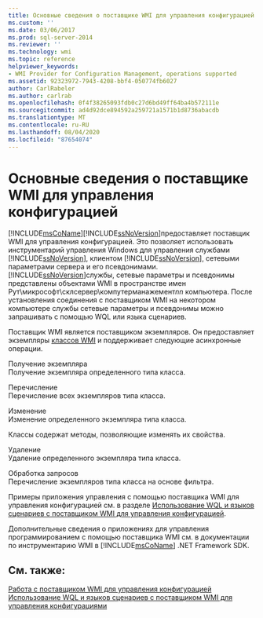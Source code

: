 ```yaml
---
title: Основные сведения о поставщике WMI для управления конфигурацией | Документация Майкрософт
ms.custom: ''
ms.date: 03/06/2017
ms.prod: sql-server-2014
ms.reviewer: ''
ms.technology: wmi
ms.topic: reference
helpviewer_keywords:
- WMI Provider for Configuration Management, operations supported
ms.assetid: 92323972-7943-4208-bbf4-050774fb6027
author: CarlRabeler
ms.author: carlrab
ms.openlocfilehash: 0f4f38265093fdb0c27d6bd49ff64ba4b572111e
ms.sourcegitcommit: ad4d92dce894592a259721a1571b1d8736abacdb
ms.translationtype: MT
ms.contentlocale: ru-RU
ms.lasthandoff: 08/04/2020
ms.locfileid: "87654074"
---
```

# <a name="understanding-the-wmi-provider-for-configuration-management"></a>Основные сведения о поставщике WMI для управления конфигурацией
  [!INCLUDE[msCoName](../../includes/msconame-md.md)][!INCLUDE[ssNoVersion](../../includes/ssnoversion-md.md)]предоставляет поставщик WMI для управления конфигурацией. Это позволяет использовать инструментарий управления Windows для управления службами [!INCLUDE[ssNoVersion](../../includes/ssnoversion-md.md)], клиентом [!INCLUDE[ssNoVersion](../../includes/ssnoversion-md.md)], сетевыми параметрами сервера и его псевдонимами. [!INCLUDE[ssNoVersion](../../includes/ssnoversion-md.md)]службы, сетевые параметры и псевдонимы представлены объектами WMI в пространстве имен Рут\микрософт\склсервер\компутерманажемент*nn* компьютера. После установления соединения с поставщиком WMI на некотором компьютере службы сетевые параметры и псевдонимы можно запрашивать с помощью WQL или языка сценариев.  
  
 Поставщик WMI является поставщиком экземпляров. Он предоставляет экземпляры [классов WMI](../wmi-provider-configuration-classes/wmi-provider-for-configuration-management-classes.md) и поддерживает следующие асинхронные операции.  
  
 Получение экземпляра  
 Получение экземпляра определенного типа класса.  
  
 Перечисление  
 Перечисление всех экземпляров типа класса.  
  
 Изменение  
 Изменение определенного экземпляра типа класса.  
  
 Классы содержат методы, позволяющие изменять их свойства.  
  
 Удаление  
 Удаление определенного экземпляра типа класса.  
  
 Обработка запросов  
 Перечисление экземпляров типа класса на основе фильтра.  
  
 Примеры приложения управления с помощью поставщика WMI для управления конфигурацией см. в разделе [Использование WQL и языков сценариев с поставщиком WMI для управления конфигурацией](using-wql-and-scripting-languages-with-the-wmi-provider.md).  
  
 Дополнительные сведения о приложениях для управления программированием с помощью поставщика WMI см. в документации по инструментарию WMI в [!INCLUDE[msCoName](../../includes/msconame-md.md)] .NET Framework SDK.  
  
## <a name="see-also"></a>См. также:  
 [Работа с поставщиком WMI для управления конфигурацией](working-with-the-wmi-provider-for-configuration-management.md)   
 [Использование WQL и языков сценариев с поставщиком WMI для управления конфигурациями](using-wql-and-scripting-languages-with-the-wmi-provider.md)  
  
  
